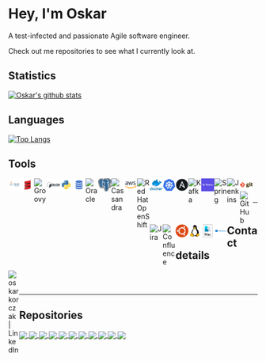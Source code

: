 # Hey, I'm Oskar

A test-infected and passionate Agile software engineer. 

Check out me repositories to see what I currently look at. 

## Statistics

[![Oskar's github stats](https://github-readme-stats.oskarkorczak.vercel.app/api?username=oskarkorczak&count_private=true&show_icons=true&hide=prs,contribs&hide_border=true&theme=buefy)](https://github.com/anuraghazra/github-readme-stats)

	
## Languages

[![Top Langs](https://github-readme-stats.oskarkorczak.vercel.app/api/top-langs/?username=oskarkorczak&hide=xslt&langs_count=10&layout=compact)](https://github.com/anuraghazra/github-readme-stats)


## Tools

<img align="left" alt="Java" width="26px" src="https://raw.githubusercontent.com/github/explore/80688e429a7d4ef2fca1e82350fe8e3517d3494d/topics/java/java.png" />

<img align="left" alt="Scala" width="26px" src="https://raw.githubusercontent.com/github/explore/80688e429a7d4ef2fca1e82350fe8e3517d3494d/topics/scala/scala.png" />

<img align="left" alt="Groovy" width="26px" src="https://raw.githubusercontent.com/groovy/artwork/master/medium.png" />

<img align="left" alt="Bash" width="26px" src="https://raw.githubusercontent.com/github/explore/80688e429a7d4ef2fca1e82350fe8e3517d3494d/topics/bash/bash.png" />

<img align="left" alt="Python" width="26px" src="https://raw.githubusercontent.com/github/explore/80688e429a7d4ef2fca1e82350fe8e3517d3494d/topics/python/python.png" />

<img align="left" alt="SQL" width="26px" src="https://raw.githubusercontent.com/github/explore/80688e429a7d4ef2fca1e82350fe8e3517d3494d/topics/sql/sql.png" />

<img align="left" alt="Oracle" width="26px" src="https://simpleicons.org/icons/oracle.svg" />

<img align="left" alt="PostgreSql" width="26px" src="https://raw.githubusercontent.com/github/explore/80688e429a7d4ef2fca1e82350fe8e3517d3494d/topics/postgresql/postgresql.png" />

<img align="left" alt="Cassandra" width="26px" src="https://simpleicons.org/icons/apachecassandra.svg" />

<img align="left" alt="AWS" width="26px" src="https://raw.githubusercontent.com/github/explore/80688e429a7d4ef2fca1e82350fe8e3517d3494d/topics/aws/aws.png" />

<img align="left" alt="RedHat OpenShift" width="26px" src="https://simpleicons.org/icons/redhatopenshift.svg" />

<img align="left" alt="Docker" width="26px" src="https://raw.githubusercontent.com/github/explore/80688e429a7d4ef2fca1e82350fe8e3517d3494d/topics/docker/docker.png" />

<img align="left" alt="Kubernetes" width="26px" src="https://raw.githubusercontent.com/github/explore/80688e429a7d4ef2fca1e82350fe8e3517d3494d/topics/kubernetes/kubernetes.png" />

<img align="left" alt="Ansible" width="26px" src="https://raw.githubusercontent.com/github/explore/80688e429a7d4ef2fca1e82350fe8e3517d3494d/topics/ansible/ansible.png" />

<img align="left" alt="Kafka" width="26px" src="https://simpleicons.org/icons/apachekafka.svg" />

<img align="left" alt="Terraform" width="26px" src="https://raw.githubusercontent.com/github/explore/80688e429a7d4ef2fca1e82350fe8e3517d3494d/topics/terraform/terraform.png" />

<img align="left" alt="Spring" width="26px" src="https://simpleicons.org/icons/spring.svg" />

<img align="left" alt="Jenkins" width="26px" src="https://simpleicons.org/icons/jenkins.svg" />

<img align="left" alt="Git" width="26px" src="https://raw.githubusercontent.com/github/explore/80688e429a7d4ef2fca1e82350fe8e3517d3494d/topics/git/git.png" />

<img align="left" alt="GitHub" width="26px" src="https://simpleicons.org/icons/github.svg" />

<img align="left" alt="Jira" width="26px" src="https://simpleicons.org/icons/jira.svg" />

<img align="left" alt="Confluence" width="26px" src="https://simpleicons.org/icons/confluence.svg" />

<img align="left" alt="Ubuntu" width="26px" src="https://raw.githubusercontent.com/github/explore/80688e429a7d4ef2fca1e82350fe8e3517d3494d/topics/ubuntu/ubuntu.png" />

<img align="left" alt="Linux" width="26px" src="https://raw.githubusercontent.com/github/explore/80688e429a7d4ef2fca1e82350fe8e3517d3494d/topics/linux/linux.png" />

<img align="left" alt="Mac OS" width="26px" src="https://raw.githubusercontent.com/github/explore/80688e429a7d4ef2fca1e82350fe8e3517d3494d/topics/macos/macos.png" />

<img align="left" alt="Windows" width="26px" src="https://raw.githubusercontent.com/github/explore/80688e429a7d4ef2fca1e82350fe8e3517d3494d/topics/windows/windows.png" />


<br />
<br />

---


## Contact details

[<img align="left" alt="oskarkorczak | LinkedIn" width="22px" src="https://cdn.jsdelivr.net/npm/simple-icons@v3/icons/linkedin.svg" />][linkedin]

<br />
<br />

---

## Repositories
<a href="https://github.com/oskarkorczak/data-analysis-techniques">
  <img align="center" src="https://github-readme-stats.vercel.app/api/pin/?username=oskarkorczak&repo=data-analysis-techniques" />
</a>

<a href="https://github.com/oskarkorczak/technology-tutorials">
  <img align="center" src="https://github-readme-stats.vercel.app/api/pin/?username=oskarkorczak&repo=technology-tutorials" />
</a>

<a href="https://github.com/oskarkorczak/hands-on-scala">
  <img align="center" src="https://github-readme-stats.vercel.app/api/pin/?username=oskarkorczak&repo=hands-on-scala" />
</a>

<a href="https://github.com/oskarkorczak/algebraic-structures-auto-proving">
  <img align="center" src="https://github-readme-stats.vercel.app/api/pin/?username=oskarkorczak&repo=algebraic-structures-auto-proving" />
</a>

<a href="https://github.com/oskarkorczak/zio-fibers">
  <img align="center" src="https://github-readme-stats.vercel.app/api/pin/?username=oskarkorczak&repo=zio-fibers" />
</a>

<a href="https://github.com/oskarkorczak/design-patterns-scala">
  <img align="center" src="https://github-readme-stats.vercel.app/api/pin/?username=oskarkorczak&repo=design-patterns-scala" />
</a>

<a href="https://github.com/oskarkorczak/scala-seed.g8">
  <img align="center" src="https://github-readme-stats.vercel.app/api/pin/?username=oskarkorczak&repo=scala-seed.g8" />
</a>

<a href="https://github.com/oskarkorczak/scala-essentials">
  <img align="center" src="https://github-readme-stats.vercel.app/api/pin/?username=oskarkorczak&repo=scala-essentials" />
</a>

<a href="https://github.com/oskarkorczak/monads-diy">
  <img align="center" src="https://github-readme-stats.vercel.app/api/pin/?username=oskarkorczak&repo=monads-diy" />
</a>

<a href="https://github.com/oskarkorczak/diagrams-as-code">
  <img align="center" src="https://github-readme-stats.vercel.app/api/pin/?username=oskarkorczak&repo=diagrams-as-code" />
</a>

<a href="https://github.com/oskarkorczak/oskarkorczak">
  <img align="center" src="https://github-readme-stats.vercel.app/api/pin/?username=oskarkorczak&repo=oskarkorczak" />
</a>








[linkedin]: https://www.linkedin.com/in/oskarkorczako

